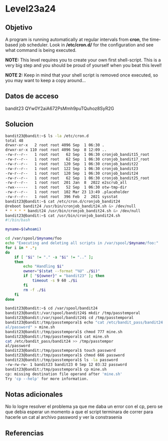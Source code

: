 # Level23a24

## Objetivo
A program is running automatically at regular intervals from **cron**, the time-based job scheduler. Look in **/etc/cron.d/** for the configuration and see what command is being executed.

**NOTE:** This level requires you to create your own first shell-script. This is a very big step and you should be proud of yourself when you beat this level!

**NOTE 2:** Keep in mind that your shell script is removed once executed, so you may want to keep a copy around…
## Datos de acceso
bandit23
QYw0Y2aiA672PsMmh9puTQuhoz8SyR2G

## Solucion
```bash
bandit23@bandit:~$ ls -la /etc/cron.d
total 48
drwxr-xr-x   2 root root 4096 Sep  1 06:30 .
drwxr-xr-x 110 root root 4096 Sep  8 12:09 ..
-rw-r--r--   1 root root   62 Sep  1 06:30 cronjob_bandit15_root
-rw-r--r--   1 root root   62 Sep  1 06:30 cronjob_bandit17_root
-rw-r--r--   1 root root  120 Sep  1 06:30 cronjob_bandit22
-rw-r--r--   1 root root  122 Sep  1 06:30 cronjob_bandit23
-rw-r--r--   1 root root  120 Sep  1 06:30 cronjob_bandit24
-rw-r--r--   1 root root   62 Sep  1 06:30 cronjob_bandit25_root
-rw-r--r--   1 root root  201 Jan  8  2022 e2scrub_all
-rwx------   1 root root   52 Sep  1 06:30 otw-tmp-dir
-rw-r--r--   1 root root  102 Mar 23 13:49 .placeholder
-rw-r--r--   1 root root  396 Feb  2  2021 sysstat
bandit23@bandit:~$ cat /etc/cron.d/cronjob_bandit24
@reboot bandit24 /usr/bin/cronjob_bandit24.sh &> /dev/null
* * * * * bandit24 /usr/bin/cronjob_bandit24.sh &> /dev/null
bandit23@bandit:~$ cat /usr/bin/cronjob_bandit24.sh
#!/bin/bash

myname=$(whoami)

cd /var/spool/$myname/foo
echo "Executing and deleting all scripts in /var/spool/$myname/foo:"
for i in * .*;
do
    if [ "$i" != "." -a "$i" != ".." ];
    then
        echo "Handling $i"
        owner="$(stat --format "%U" ./$i)"
        if [ "${owner}" = "bandit23" ]; then
            timeout -s 9 60 ./$i
        fi
        rm -f ./$i
    fi
done

bandit23@bandit:~$ cd /var/spool/bandit24
bandit23@bandit:/var/spool/bandit24$ mkdir /tmp/passtemporal
bandit23@bandit:/var/spool/bandit24$ cd /tmp/passtemporal
bandit23@bandit:/tmp/passtemporal$ echo "cat /etc/bandit_pass/bandit24 >> /tmp/passtempor
al/password" > mine.sh
bandit23@bandit:/tmp/passtemporal$ chmod 777 mine.sh
bandit23@bandit:/tmp/passtemporal$ cat mine.sh
cat /etc/bandit_pass/bandit24 >> /tmp/passtempor
al/password
bandit23@bandit:/tmp/passtemporal$ touch password
bandit23@bandit:/tmp/passtemporal$ chmod 666 password
bandit23@bandit:/tmp/passtemporal$ ls -la password
-rw-rw-rw- 1 bandit23 bandit23 0 Sep 12 03:32 password
bandit23@bandit:/tmp/passtemporal$ cp mine.sh
cp: missing destination file operand after 'mine.sh'
Try 'cp --help' for more information.
```


## Notas adicionales
No lo logre resolver el problema ya que me daba un error con el cp, pero se que debia esperar un momento a que el script terminara de correr para hacerle un cat al archivo password y ver la constrasenia 

## Referencias

